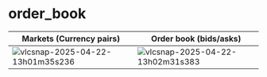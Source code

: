 # order_book
| Markets (Currency pairs) | Order book (bids/asks) |
|------------|------------|
| ![vlcsnap-2025-04-22-13h01m35s236](https://github.com/user-attachments/assets/d665782e-f57f-4065-971e-055c8acda596) | ![vlcsnap-2025-04-22-13h02m31s383](https://github.com/user-attachments/assets/8b746e0a-ef88-423c-a970-9f9a2d045f61) |
